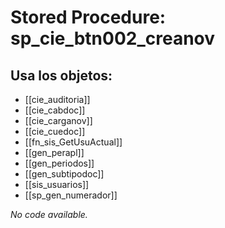 # Stored Procedure: sp_cie_btn002_creanov

## Usa los objetos:
- [[cie_auditoria]]
- [[cie_cabdoc]]
- [[cie_carganov]]
- [[cie_cuedoc]]
- [[fn_sis_GetUsuActual]]
- [[gen_perapl]]
- [[gen_periodos]]
- [[gen_subtipodoc]]
- [[sis_usuarios]]
- [[sp_gen_numerador]]

*No code available.*
